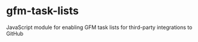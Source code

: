 # gfm-task-lists
JavaScript module for enabling GFM task lists for third-party integrations to GitHub
